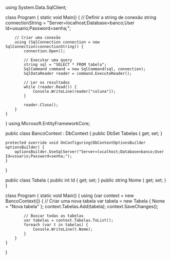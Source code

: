 using System.Data.SqlClient;

class Program {
    static void Main() {
        // Definir a string de conexão
        string connectionString = "Server=localhost;Database=banco;User Id=usuario;Password=senha;";

        // Criar uma conexão
        using (SqlConnection connection = new SqlConnection(connectionString)) {
            connection.Open();

            // Executar uma query
            string sql = "SELECT * FROM tabela";
            SqlCommand command = new SqlCommand(sql, connection);
            SqlDataReader reader = command.ExecuteReader();

            // Ler os resultados
            while (reader.Read()) {
                Console.WriteLine(reader["coluna"]);
            }

            reader.Close();
        }
    }
}
using Microsoft.EntityFrameworkCore;

public class BancoContext : DbContext {
    public DbSet<Tabela> Tabelas { get; set; }

    protected override void OnConfiguring(DbContextOptionsBuilder optionsBuilder) {
        optionsBuilder.UseSqlServer("Server=localhost;Database=banco;User Id=usuario;Password=senha;");
    }
}

public class Tabela {
    public int Id { get; set; }
    public string Nome { get; set; }
}

class Program {
    static void Main() {
        using (var context = new BancoContext()) {
            // Criar uma nova tabela
            var tabela = new Tabela { Nome = "Nova tabela" };
            context.Tabelas.Add(tabela);
            context.SaveChanges();

            // Buscar todas as tabelas
            var tabelas = context.Tabelas.ToList();
            foreach (var t in tabelas) {
                Console.WriteLine(t.Nome);
            }
        }
    }
}

